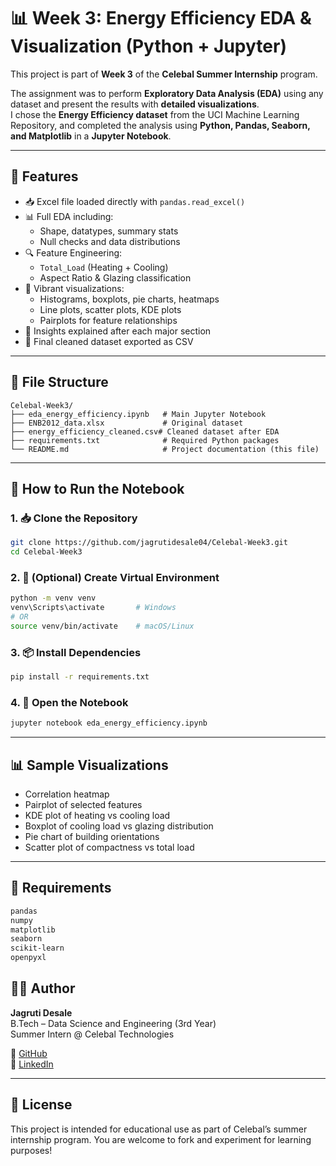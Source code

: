
# 📊 Week 3: Energy Efficiency EDA & Visualization (Python + Jupyter)

This project is part of **Week 3** of the **Celebal Summer Internship** program.

The assignment was to perform **Exploratory Data Analysis (EDA)** using any dataset and present the results with **detailed visualizations**.  
I chose the **Energy Efficiency dataset** from the UCI Machine Learning Repository, and completed the analysis using **Python, Pandas, Seaborn, and Matplotlib** in a **Jupyter Notebook**.

---

## 📌 Features

- 📥 Excel file loaded directly with `pandas.read_excel()`
- 📊 Full EDA including:
  - Shape, datatypes, summary stats
  - Null checks and data distributions
- 🔍 Feature Engineering:
  - `Total_Load` (Heating + Cooling)
  - Aspect Ratio & Glazing classification
- 🌈 Vibrant visualizations:
  - Histograms, boxplots, pie charts, heatmaps
  - Line plots, scatter plots, KDE plots
  - Pairplots for feature relationships
- 🧠 Insights explained after each major section
- 💾 Final cleaned dataset exported as CSV

---

## 📂 File Structure

```
Celebal-Week3/
├── eda_energy_efficiency.ipynb   # Main Jupyter Notebook
├── ENB2012_data.xlsx             # Original dataset
├── energy_efficiency_cleaned.csv# Cleaned dataset after EDA
├── requirements.txt              # Required Python packages
└── README.md                     # Project documentation (this file)
```

---

## 🚀 How to Run the Notebook

### 1. 📥 Clone the Repository

```bash
git clone https://github.com/jagrutidesale04/Celebal-Week3.git
cd Celebal-Week3
```

### 2. 🐍 (Optional) Create Virtual Environment

```bash
python -m venv venv
venv\Scripts\activate       # Windows
# OR
source venv/bin/activate    # macOS/Linux
```

### 3. 📦 Install Dependencies

```bash
pip install -r requirements.txt
```

### 4. 📓 Open the Notebook

```bash
jupyter notebook eda_energy_efficiency.ipynb
```

---

## 📊 Sample Visualizations

- Correlation heatmap
- Pairplot of selected features
- KDE plot of heating vs cooling load
- Boxplot of cooling load vs glazing distribution
- Pie chart of building orientations
- Scatter plot of compactness vs total load

---

## 📎 Requirements

```txt
pandas
numpy
matplotlib
seaborn
scikit-learn
openpyxl
```

## 👩‍💻 Author

**Jagruti Desale**  
B.Tech – Data Science and Engineering (3rd Year)  
Summer Intern @ Celebal Technologies  

🔗 [GitHub](https://github.com/jagrutidesale04)  
💼 [LinkedIn](https://www.linkedin.com/in/jagruti-desale-jd04)

---

## 📜 License

This project is intended for educational use as part of Celebal’s summer internship program. You are welcome to fork and experiment for learning purposes!
